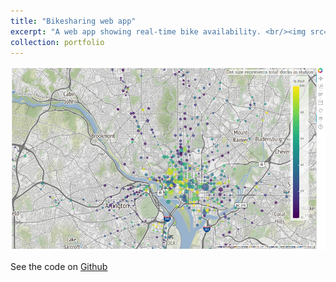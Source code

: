 ```yaml
---
title: "Bikesharing web app"
excerpt: "A web app showing real-time bike availability. <br/><img src='/images/webapp.png'>"
collection: portfolio
---
```


![map](/images/webapp.png)

See the code on [Github](https://github.com/keves1/bikeshareapp)
